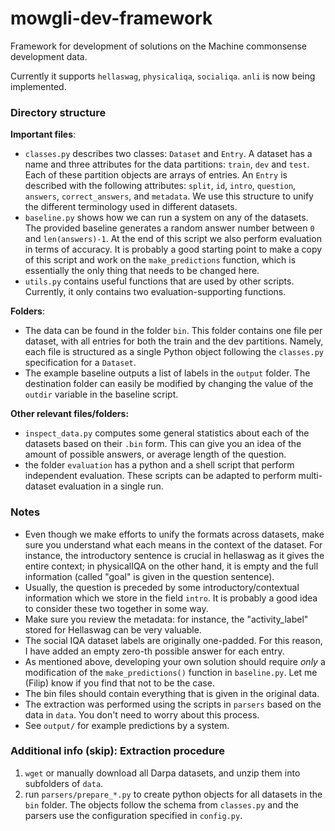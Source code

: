# mowgli-dev-framework
Framework for development of solutions on the Machine commonsense development data.

Currently it supports `hellaswag`, `physicaliqa`, `socialiqa`. `anli` is now being implemented.

### Directory structure

**Important files**:
* `classes.py` describes two classes: `Dataset` and `Entry`. A dataset has a name and three attributes for the data partitions: `train`, `dev` and `test`. Each of these partition objects are arrays of entries. An `Entry` is described with the following attributes: `split`, `id`, `intro`, `question`, `answers`, `correct_answers`, and `metadata`. We use this structure to unify the different terminology used in different datasets. 
* `baseline.py` shows how we can run a system on any of the datasets. The provided baseline generates a random answer number between `0` and `len(answers)-1`. At the end of this script we also perform evaluation in terms of accuracy. It is probably a good starting point to make a copy of this script and work on the `make_predictions` function, which is essentially the only thing that needs to be changed here.
* `utils.py` contains useful functions that are used by other scripts. Currently, it only contains two evaluation-supporting functions.

**Folders**:

* The data can be found in the folder `bin`. This folder contains one file per dataset, with all entries for both the train and the dev partitions. Namely, each file is structured as a single Python object following the `classes.py` specification for a `Dataset`.
* The example baseline outputs a list of labels in the `output` folder. The destination folder can easily be modified by changing the value of the `outdir` variable in the baseline script.

**Other relevant files/folders:**
* `inspect_data.py` computes some general statistics about each of the datasets based on their `.bin` form. This can give you an idea of the amount of possible answers, or average length of the question.
* the folder `evaluation` has a python and a shell script that perform independent evaluation. These scripts can be adapted to perform multi-dataset evaluation in a single run.

### Notes

* Even though we make efforts to unify the formats across datasets, make sure you understand what each means in the context of the dataset. For instance, the introductory sentence is crucial in hellaswag as it gives the entire context; in physicalIQA on the other hand, it is empty and the full information (called "goal" is given in the question sentence).
* Usually, the question is preceded by some introductory/contextual information which we store in the field `intro`. It is probably a good idea to consider these two together in some way.
* Make sure you review the metadata: for instance, the "activity_label" stored for Hellaswag can be very valuable.
* The social IQA dataset labels are originally one-padded. For this reason, I have added an empty zero-th possible answer for each entry.
* As mentioned above, developing your own solution should require *only* a modification of the `make_predictions()` function in `baseline.py`. Let me (Filip) know if you find that not to be the case.
* The bin files should contain everything that is given in the original data. 
* The extraction was performed using the scripts in `parsers` based on the data in `data`. You don't need to worry about this process.
* See `output/` for example predictions by a system.


### Additional info (skip): Extraction procedure
1. `wget` or manually download all Darpa datasets, and unzip them into subfolders of `data`.
2. run `parsers/prepare_*.py` to create python objects for all datasets in the `bin` folder. The objects follow the schema from `classes.py` and the parsers use the configuration specified in `config.py`.
